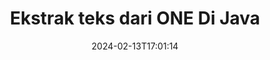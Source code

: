 ---
############################# Static ############################
layout: "auto-gen-parser"
date: 2024-02-13T17:01:14
draft: false
otherformats: ott pdf pps ppsx ppt pptx rtf tex vdx vsdm vsdx vssm vssx vstm vstx vsx

############################# Head ############################
head_title: "Ekstrak Teks dari ONE di Java"
head_description: "Ekstrak teks dengan cepat dari file dokumen di Java."

############################# Header ############################
title: "Ekstrak teks dari ONE Di Java"
description: "Ekstrak teks dari ONE dengan beberapa baris kode Java."
bg_image: "https://cms.admin.containerize.com/templates/aspose/App_Themes/V3/images/bg/header1.png"
bg_overlay: false
button:
    enable: true
    icon: "fas fa-arrow-down"
    label: "Unduh Uji Coba Gratis"
    link: "https://downloads.groupdocs.com/parser/java"

############################# SubMenu ############################
submenu:
    enable: true

    left:
        img_alt: "GroupDocs.Parser for Java"
        image: "https://cms.admin.containerize.com/templates/groupdocs/images/product-logos/90x90-noborder/groupdocs-parser-java.png"
        product: "GroupDocs.Parser"
        platform: "Java"

    middle:
        button:

            # button loop
            - link: "https://apireference.groupdocs.com/parser/java"
              text: "Referensi API"

            # button loop
            - link: "https://github.com/groupdocs-parser"
              text: "Contoh Kode"

            # button loop
            - link: "https://products.groupdocs.app/parser/family"
              text: "Demo Langsung"

            # button loop
            - link: "https://purchase.groupdocs.com/pricing/parser/java"
              text: "Harga"

    right:
        link_download: "https://downloads.groupdocs.com/parser"
        link_learn: "https://docs.groupdocs.com/parser/java"
        link_buy: "https://purchase.groupdocs.com"

############################# About ############################
about:
    enable: true
    title: "Bagaimana cara mengekstrak teks dari ONE file Java API?"
    content: |
        [GroupDocs.Parser for Java](/id/parser/java/) adalah API ekstraktor teks, gambar, dan metadata, yang mendukung lebih dari 50 jenis dokumen populer untuk membantu membangun aplikasi bisnis dengan fitur penguraian teks mentah, terstruktur & diformat. Ini juga mendukung penguraian dokumen menggunakan templat yang telah ditentukan sebelumnya dan memungkinkan penggalian data kompleks dari faktur dan dokumen tipikal lainnya dengan kecepatan dan akurasi. GroupDocs.Parser for Java memungkinkan Anda mengekstrak teks dan metadata dari file yang dilindungi kata sandi dari semua format populer termasuk Word memproses dokumen, Excel spreadsheet, PowerPoint presentasi, OneNote, PDF file, dan ZIP arsip.
        
        GroupDocs.Parser API adalah pilihan yang tepat untuk solusi korporat yang membutuhkan fitur ekstraksi teks file. API ini didukung dengan baik di semua sistem operasi dan platform utama termasuk Java runtime: J2SE 6.0 and above.

############################# Steps ############################
steps:
    enable: true
    title_left: "Ekstrak teks dari ONE di Java"
    content_left: |
        [GroupDocs.Parser for Java](/id/parser/java/) memudahkan pengembang Java untuk mengekstrak teks dari file ONE dengan menerapkan beberapa langkah mudah.
        
        * Membuat instance objek [Parser](https://reference.groupdocs.com/java/parser/com.groupdocs.parser/Parser) untuk dokumen awal;
        * Panggil metode [getText](https://reference.groupdocs.com/parser/java/com.groupdocs.parser/parser/#getText--) dan dapatkan [TextReader](https://reference.groupdocs.com/java/parser/com.groupdocs.parser.data/TextReader) objek;
        * Periksa apakah pembaca tidak *null* (ekstraksi teks didukung untuk dokumen);
        * Membaca teks dari pembaca.

    title_right: "Pelajari lebih lanjut tentang ekstraksi teks"
    content_right: |
        * <a href="https://docs.groupdocs.com/parser/java/extract-text-in-accurate-mode/">Cara mengekstrak teks dalam mode Akurat</a>
        * <a href="https://docs.groupdocs.com/parser/java/extract-text-in-raw-mode/">Cara mengekstrak teks dalam mode Raw</a>
 
    code: |
     {{% parser/additional-styles %}}
     {{< parser/code-parser title="Cara mengekstrak teks dari file ONE menggunakan kode contoh Java">}}

        ```java    
        // Ekstrak teks dari file ONE menggunakan GroupDocs.Parser API
        // Buat instance kelas Parser
        try (Parser parser = new Parser(filePath)) {
            // Ekstrak teks ke pembaca
            try (TextReader reader = parser.getText()) {
                // Cetak teks dari dokumen
                // Jika ekstraksi teks tidak didukung, pembaca adalah null
                System.out.println(reader == null ? "Ekstraksi teks tidak didukung" : reader.readToEnd());
            }
        }
        ```
     {{< /parser/code-parser >}}

############################# More ############################
more:
    enable: true
    title_left: "Persyaratan sistem"
    content_left: |
        GroupDocs.Parser for Java API didukung di semua platform dan sistem operasi utama. Sebelum menjalankan kode di bawah ini, harap pastikan bahwa Anda telah menginstal prasyarat berikut di sistem Anda.
        
        * Sistem Operasi: Microsoft Windows, Linux, MacOS
        * Lingkungan Pengembangan: NetBeans, Intellij IDEA, Eclipse, etc.
        * Kerangka kerja
        * Unduh versi terbaru GroupDocs.Parser for Java dari [Maven](https://repository.groupdocs.com/webapp/#/artifacts/browse/tree/General/repo/com/groupdocs/groupdocs-parser)

    title_right: "Mengapa Menggunakan GroupDocs.Parser for Java"
    content_right: |
        * Dukungan ekstraksi teks biasa dari dokumen yang didukung    
        * Penguraian dokumen melalui templat yang ditentukan pengguna    
        * Sepenuhnya mendukung ekstraksi teks terstruktur    
        * Pencarian teks melalui kata kunci serta ekspresi reguler    
        * Ekstrak teks yang diformat, metadata, gambar, wadah, dan lampiran    
        * Ekstrak daftar isi untuk beberapa format dokumen yang didukung    
        * Mengurai data formulir dari PDF dokumen    
        * Ekstrak hyperlink dari dokumen   

############################# Demos ############################
demos:
    enable: true
    title: "Demo Langsung - Ekstrak teks dari ONE Online"
    content: |
       Ekstrak teks dari file ONE sekarang juga dengan mengunjungi situs web [GroupDocs.Parser Demo Langsung](https://products.groupdocs.app/parser/text/one).
       Demo langsung memiliki manfaat berikut.
        
############################# About Formats ############################
about_formats:
    enable: true

############################# More Formats ############################
more_formats:
    enable: true
    title: "Ekstrak Teks Dari Format Dokumen Lain"
    content: |
        Java mengurai dokumen & API ekstraksi teks untuk format file dan gambar. Ekstrak data untuk beberapa format file populer seperti yang dinyatakan di bawah ini.

############################# Back to top ###############################
back_to_top:
    enable: true
---